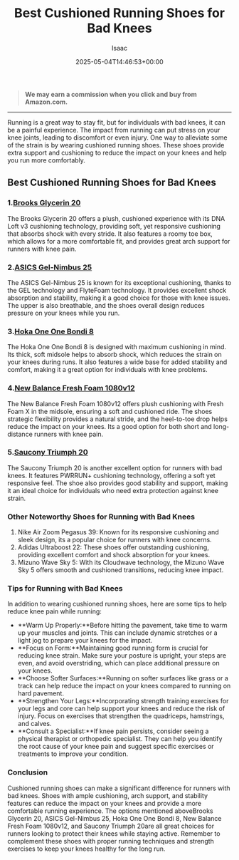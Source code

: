 ﻿---
author: Isaac
layout: post
title: Best Cushioned Running Shoes for Bad Knees
date: '2025-05-04T14:46:53+00:00'
categories:
- Guide
tags: []
slug: /best-cushioned-running-shoes-for-bad-knees/
lastmod: 2025-05-07T12:21:23+03:00
---
> **We may earn a commission when you click and buy from Amazon.com.**
>

---
Running is a great way to stay fit, but for individuals with bad knees, it can be a painful experience. The impact from running can put stress on your knee joints, leading to discomfort or even injury. One way to alleviate some of the strain is by wearing cushioned running shoes. These shoes provide extra support and cushioning to reduce the impact on your knees and help you run more comfortably.
## Best Cushioned Running Shoes for Bad Knees
### 1.[Brooks Glycerin 20](https://www.amazon.com/dp/B08Y5V95B4?tag=p-policy-20)
The Brooks Glycerin 20 offers a plush, cushioned experience with its DNA Loft v3 cushioning technology, providing soft, yet responsive cushioning that absorbs shock with every stride. It also features a roomy toe box, which allows for a more comfortable fit, and provides great arch support for runners with knee pain.
### 2.[ASICS Gel-Nimbus 25](https://www.amazon.com/dp/B08LQKM6BQ?tag=p-policy-20)
The ASICS Gel-Nimbus 25 is known for its exceptional cushioning, thanks to the GEL technology and FlyteFoam technology. It provides excellent shock absorption and stability, making it a good choice for those with knee issues. The upper is also breathable, and the shoes overall design reduces pressure on your knees while you run.
### 3.[Hoka One One Bondi 8](https://www.amazon.com/dp/B08HPTXQZZ?tag=p-policy-20)
The Hoka One One Bondi 8 is designed with maximum cushioning in mind. Its thick, soft midsole helps to absorb shock, which reduces the strain on your knees during runs. It also features a wide base for added stability and comfort, making it a great option for individuals with knee problems.
### 4.[New Balance Fresh Foam 1080v12](https://www.amazon.com/dp/B08X7RQW73?tag=p-policy-20)
The New Balance Fresh Foam 1080v12 offers plush cushioning with Fresh Foam X in the midsole, ensuring a soft and cushioned ride. The shoes strategic flexibility provides a natural stride, and the heel-to-toe drop helps reduce the impact on your knees. Its a good option for both short and long-distance runners with knee pain.
### 5.[Saucony Triumph 20](https://www.amazon.com/dp/B08LQCXYNT?tag=p-policy-20)
The Saucony Triumph 20 is another excellent option for runners with bad knees. It features PWRRUN+ cushioning technology, offering a soft yet responsive feel. The shoe also provides good stability and support, making it an ideal choice for individuals who need extra protection against knee strain.
### Other Noteworthy Shoes for Running with Bad Knees
1. Nike Air Zoom Pegasus 39: Known for its responsive cushioning and sleek design, its a popular choice for runners with knee concerns.
2. Adidas Ultraboost 22: These shoes offer outstanding cushioning, providing excellent comfort and shock absorption for your knees.
3. Mizuno Wave Sky 5: With its Cloudwave technology, the Mizuno Wave Sky 5 offers smooth and cushioned transitions, reducing knee impact.
### Tips for Running with Bad Knees
In addition to wearing cushioned running shoes, here are some tips to help reduce knee pain while running:
- **Warm Up Properly:**Before hitting the pavement, take time to warm up your muscles and joints. This can include dynamic stretches or a light jog to prepare your knees for the impact.
- **Focus on Form:**Maintaining good running form is crucial for reducing knee strain. Make sure your posture is upright, your steps are even, and avoid overstriding, which can place additional pressure on your knees.
- **Choose Softer Surfaces:**Running on softer surfaces like grass or a track can help reduce the impact on your knees compared to running on hard pavement.
- **Strengthen Your Legs:**Incorporating strength training exercises for your legs and core can help support your knees and reduce the risk of injury. Focus on exercises that strengthen the quadriceps, hamstrings, and calves.
- **Consult a Specialist:**If knee pain persists, consider seeing a physical therapist or orthopedic specialist. They can help you identify the root cause of your knee pain and suggest specific exercises or treatments to improve your condition.
### Conclusion
Cushioned running shoes can make a significant difference for runners with bad knees. Shoes with ample cushioning, arch support, and stability features can reduce the impact on your knees and provide a more comfortable running experience. The options mentioned aboveBrooks Glycerin 20, ASICS Gel-Nimbus 25, Hoka One One Bondi 8, New Balance Fresh Foam 1080v12, and Saucony Triumph 20are all great choices for runners looking to protect their knees while staying active. Remember to complement these shoes with proper running techniques and strength exercises to keep your knees healthy for the long run.